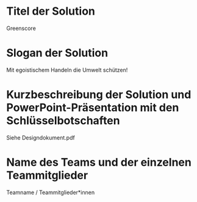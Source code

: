 # Titel der Solution

Greenscore

# Slogan der Solution

Mit egoistischem Handeln die Umwelt schützen!

# Kurzbeschreibung der Solution und PowerPoint-Präsentation mit den Schlüsselbotschaften

Siehe Designdokument.pdf

# Name des Teams und der einzelnen Teammitglieder

Teamname / Teammitglieder*innen
